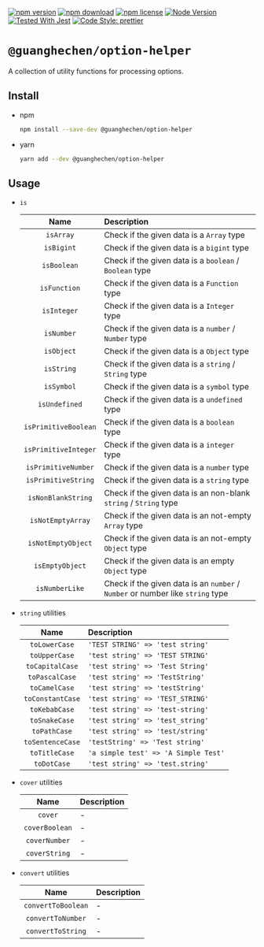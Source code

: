 [![npm version](https://img.shields.io/npm/v/@guanghechen/option-helper.svg)](https://www.npmjs.com/package/@guanghechen/option-helper)
[![npm download](https://img.shields.io/npm/dm/@guanghechen/option-helper.svg)](https://www.npmjs.com/package/@guanghechen/option-helper)
[![npm license](https://img.shields.io/npm/l/@guanghechen/option-helper.svg)](https://www.npmjs.com/package/@guanghechen/option-helper)
[![Node Version](https://img.shields.io/node/v/@guanghechen/option-helper)](https://github.com/nodejs/node)
[![Tested With Jest](https://img.shields.io/badge/tested_with-jest-9c465e.svg)](https://github.com/facebook/jest)
[![Code Style: prettier](https://img.shields.io/badge/code_style-prettier-ff69b4.svg?style=flat-square)](https://github.com/prettier/prettier)


# `@guanghechen/option-helper`

A collection of utility functions for processing options.

## Install

* npm

  ```bash
  npm install --save-dev @guanghechen/option-helper
  ```

* yarn

  ```bash
  yarn add --dev @guanghechen/option-helper
  ```

## Usage


  * `is`

    Name                  | Description
    :--------------------:|:----------------------------------------------------------------
    `isArray`             | Check if the given data is a `Array` type
    `isBigint`            | Check if the given data is a `bigint` type
    `isBoolean`           | Check if the given data is a `boolean` / `Boolean` type
    `isFunction`          | Check if the given data is a `Function` type
    `isInteger`           | Check if the given data is a `Integer` type
    `isNumber`            | Check if the given data is a `number` / `Number` type
    `isObject`            | Check if the given data is a `Object` type
    `isString`            | Check if the given data is a `string` / `String` type
    `isSymbol`            | Check if the given data is a `symbol` type
    `isUndefined`         | Check if the given data is a `undefined` type
    `isPrimitiveBoolean`  | Check if the given data is a `boolean` type
    `isPrimitiveInteger`  | Check if the given data is a `integer` type
    `isPrimitiveNumber`   | Check if the given data is a `number` type
    `isPrimitiveString`   | Check if the given data is a `string` type
    `isNonBlankString`    | Check if the given data is an non-blank `string` / `String` type
    `isNotEmptyArray`     | Check if the given data is an not-empty `Array` type
    `isNotEmptyObject`    | Check if the given data is an not-empty `Object` type
    `isEmptyObject`       | Check if the given data is an empty `Object` type
    `isNumberLike`        | Check if the given data is an `number` / `Number` or number like `string` type


  * `string` utilities

    Name                  | Description
    :--------------------:|:---------------------------------------
    `toLowerCase`         | `'TEST STRING' => 'test string'`
    `toUpperCase`         | `'test string' => 'TEST STRING'`
    `toCapitalCase`       | `'test string' => 'Test String'`
    `toPascalCase`        | `'test string' => 'TestString'`
    `toCamelCase`         | `'test string' => 'testString'`
    `toConstantCase`      | `'test string' => 'TEST_STRING'`
    `toKebabCase`         | `'test string' => 'test-string'`
    `toSnakeCase`         | `'test string' => 'test_string'`
    `toPathCase`          | `'test string' => 'test/string'`
    `toSentenceCase`      | `'testString' => 'Test string'`
    `toTitleCase`         | `'a simple test' => 'A Simple Test'`
    `toDotCase`           | `'test string' => 'test.string'`

  * `cover` utilities

    Name                  | Description
    :--------------------:|:---------------------------------------
    `cover`               | -
    `coverBoolean`        | -
    `coverNumber`         | -
    `coverString`         | -

  * `convert` utilities

    Name                  | Description
    :--------------------:|:---------------------------------------
    `convertToBoolean`    | -
    `convertToNumber`     | -
    `convertToString`     | -
